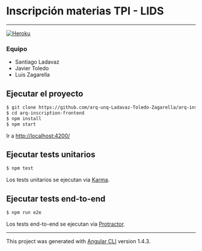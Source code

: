 # Inscripción materias TPI - LIDS
 ***
  [![Heroku](https://heroku-badge.herokuapp.com/?app=inscripciones-tpi-lids&style=flat)](https://inscripciones-tpi-lids.herokuapp.com/)
  
  ### Equipo
   - Santiago Ladavaz
   - Javier Toledo
   - Luis Zagarella

## Ejecutar el proyecto

 ```sh
 $ git clone https://github.com/arq-unq-Ladavaz-Toledo-Zagarella/arq-inscription-frontend.git
 $ cd arq-inscription-frontend
 $ npm install
 $ npm start
 ```
Ir a [http://localhost:4200/](http://localhost:4200/)

## Ejecutar tests unitarios

 ```sh
 $ npm test
 ```
Los tests unitarios se ejecutan via [Karma].

## Ejecutar tests end-to-end 

 ```sh
 $ npm run e2e
 ```
Los tests end-to-end se ejecutan via [Protractor].

***
This project was generated with [Angular CLI] version 1.4.3.

[Karma]: <https://karma-runner.github.io>
[Protractor]: <http://www.protractortest.org/>
[Angular CLI]: <https://github.com/angular/angular-cli>